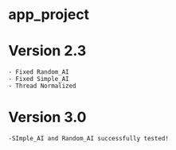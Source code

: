 # app_project

# Version 2.3

    - Fixed Random_AI
    - Fixed Simple_AI
    - Thread Normalized

# Version 3.0

    -SImple_AI and Random_AI successfully tested!